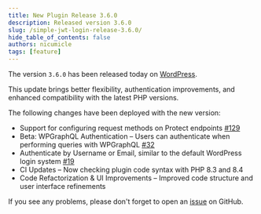 ```yaml
---
title: New Plugin Release 3.6.0
description: Released version 3.6.0
slug: /simple-jwt-login-release-3.6.0/
hide_table_of_contents: false
authors: nicumicle
tags: [feature]
---
```


The version `3.6.0` has been released today on [WordPress](https://wordpress.org/plugins/simple-jwt-login).

This update brings better flexibility, authentication improvements, and enhanced compatibility with the latest PHP versions. 
<!--truncate-->

The following changes have been deployed with the new version:
- Support for configuring request methods on Protect endpoints [#129](https://github.com/nicumicle/simple-jwt-login/issues/129)
- Beta: WPGraphQL Authentication – Users can authenticate when performing queries with WPGraphQL [#32](https://github.com/nicumicle/simple-jwt-login/issues/32)
- Authenticate by Username or Email, similar to the default WordPress login system [#19](https://github.com/nicumicle/simple-jwt-login/issues/19)
- CI Updates – Now checking plugin code syntax with PHP 8.3 and 8.4
- Code Refactorization & UI Improvements – Improved code structure and user interface refinements


If you see any problems, please don't forget to open an [issue](https://github.com/nicumicle/simple-jwt-login/issues) on GitHub. 





